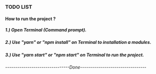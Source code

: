 ### TODO LIST

#### How to run the project ?

##### 1.) Open Terminal (Command prompt).

##### 2.) Use "yarn" or "npm install" on Terminal to installation a modules.

##### 3.) Use "yarn start" or "npm start" on Terminal to run the project.

###### --------------------------------Done---------------------------------
